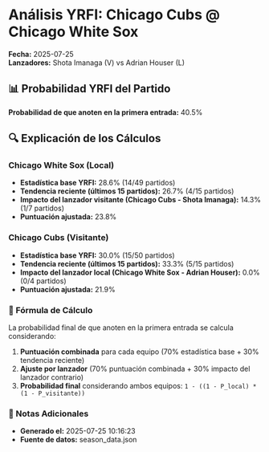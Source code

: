 # Análisis YRFI: Chicago Cubs @ Chicago White Sox

**Fecha:** 2025-07-25  
**Lanzadores:** Shota Imanaga (V) vs Adrian Houser (L)

## 📊 Probabilidad YRFI del Partido

**Probabilidad de que anoten en la primera entrada:** 40.5%

## 🔍 Explicación de los Cálculos

### Chicago White Sox (Local)
- **Estadística base YRFI:** 28.6% (14/49 partidos)
- **Tendencia reciente (últimos 15 partidos):** 26.7% (4/15 partidos)
- **Impacto del lanzador visitante (Chicago Cubs - Shota Imanaga):** 14.3% (1/7 partidos)
- **Puntuación ajustada:** 23.8%

### Chicago Cubs (Visitante)
- **Estadística base YRFI:** 30.0% (15/50 partidos)
- **Tendencia reciente (últimos 15 partidos):** 33.3% (5/15 partidos)
- **Impacto del lanzador local (Chicago White Sox - Adrian Houser):** 0.0% (0/4 partidos)
- **Puntuación ajustada:** 21.9%

### 📝 Fórmula de Cálculo

La probabilidad final de que anoten en la primera entrada se calcula considerando:
1. **Puntuación combinada** para cada equipo (70% estadística base + 30% tendencia reciente)
2. **Ajuste por lanzador** (70% puntuación combinada + 30% impacto del lanzador contrario)
3. **Probabilidad final** considerando ambos equipos: `1 - ((1 - P_local) * (1 - P_visitante))`

### 📌 Notas Adicionales

- **Generado el:** 2025-07-25 10:16:23
- **Fuente de datos:** season_data.json
